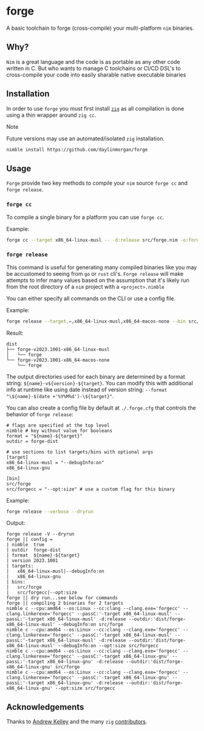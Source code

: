 # forge

A basic toolchain to forge (cross-compile) your multi-platform `nim` binaries.

## Why?

`Nim` is a great language and the code is as portable as any other code written in C.
But who wants to manage C toolchains or CI/CD DSL's to cross-compile your code into easily sharable native executable binaries

## Installation

In order to use `forge` you must first install [`zig`](https://ziglang.org/) as all compilation
is done using a thin wrapper around `zig cc`.

> [!NOTE]
> Future versions may use an automated/isolated `zig` installation.

```sh
nimble install https://github.com/daylinmorgan/forge
```

## Usage

`Forge` provide two key methods to compile your `nim` source `forge cc` and `forge release`.


### `forge cc`

To compile a single binary for a platform you can use `forge cc`.

Example:

```sh
forge cc --target x86_64-linux-musl -- -d:release src/forge.nim -o:forge
```

### `forge release`

This command is useful for generating many compiled binaries like you may be accustomed to seeing from `go` or `rust` cli's.
`Forge release` will make attempts to infer many values based on the assumption that it's
likely run from the root directory of a `nim` project with a `<project>.nimble`

You can either specify all commands on the CLI or use a config file.

Example:
```sh
forge release --target,=,x86_64-linux-musl,x86_64-macos-none --bin src/forge.nim
```

Result:
```
dist
├── forge-v2023.1001-x86_64-linux-musl
│   └── forge
└── forge-v2023.1001-x86_64-macos-none
    └── forge
```

The output directories used for each binary are determined
by a format string: `${name}-v${version}-${target}`.
You can modify this with additional info at runtime like using
date instead of version string: `--format "\${name}-$(date +'%Y%M%d')-\${target}"`.

You can also create a config file by default at `./.forge.cfg` that controls the behavior of `forge release`:

```dosini
# flags are specified at the top level
nimble # key without value for booleans
format = "${name}-${target}"
outdir = forge-dist

# use sections to list targets/bins with optional args
[target]
x86_64-linux-musl = "--debugInfo:on"
x86_64-linux-gnu

[bin]
src/forge
src/forgecc = "--opt:size" # use a custom flag for this binary
```

Example:
```sh
forge release --verbose --dryrun
```

Output:
```
forge release -V --dryrun
forge || config =
| nimble  true
| outdir  forge-dist
| format  ${name}-${target}
| version 2023.1001
| targets:
|   x86_64-linux-musl|--debugInfo:on
|   x86_64-linux-gnu
| bins:
|   src/forge
|   src/forgecc|--opt:size
forge || dry run...see below for commands
forge || compiling 2 binaries for 2 targets
nimble c --cpu:amd64 --os:Linux --cc:clang --clang.exe='forgecc' --clang.linkerexe='forgecc' --passC:'-target x86_64-linux-musl' --passL:'-target x86_64-linux-musl' -d:release --outdir:'dist/forge-x86_64-linux-musl' --debugInfo:on src/forge
nimble c --cpu:amd64 --os:Linux --cc:clang --clang.exe='forgecc' --clang.linkerexe='forgecc' --passC:'-target x86_64-linux-musl' --passL:'-target x86_64-linux-musl' -d:release --outdir:'dist/forge-x86_64-linux-musl' --debugInfo:on --opt:size src/forgecc
nimble c --cpu:amd64 --os:Linux --cc:clang --clang.exe='forgecc' --clang.linkerexe='forgecc' --passC:'-target x86_64-linux-gnu' --passL:'-target x86_64-linux-gnu' -d:release --outdir:'dist/forge-x86_64-linux-gnu' src/forge
nimble c --cpu:amd64 --os:Linux --cc:clang --clang.exe='forgecc' --clang.linkerexe='forgecc' --passC:'-target x86_64-linux-gnu' --passL:'-target x86_64-linux-gnu' -d:release --outdir:'dist/forge-x86_64-linux-gnu' --opt:size src/forgecc

```

## Acknowledgements

Thanks to [Andrew Kelley](https://github.com/andrewrk) and the many `zig` [contributors](https://github.com/ziglang/zig/graphs/contributors).
